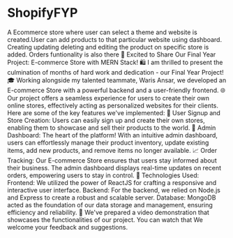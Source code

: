 # ShopifyFYP
A Ecommerce store where user can select a theme and website is created.User can add products to that particular website using dashboard. Creating updating deleting and editing the product on specific store is added. Orders funtionality is also there
🚀 Excited to Share Our Final Year Project: E-commerce Store with MERN Stack! 🛍️
I am thrilled to present the culmination of months of hard work and dedication - our Final Year Project!
🎓 Working alongside my talented teammate, Waris Ansar, we developed an E-commerce Store with a powerful backend and a user-friendly frontend.
🌐 Our project offers a seamless experience for users to create their own online stores, effectively acting as personalized websites for their clients. Here are some of the key features we've implemented:
🛒 User Signup and Store Creation: Users can easily sign up and create their own stores, enabling them to showcase and sell their products to the world.
🎨 Admin Dashboard: The heart of the platform! With an intuitive admin dashboard, users can effortlessly manage their product inventory, update existing items, add new products, and remove items no longer available.
📈 Order Tracking: Our E-commerce Store ensures that users stay informed about their business. The admin dashboard displays real-time updates on recent orders, empowering users to stay in control.
🧰 Technologies Used:
Frontend: We utilized the power of ReactJS for crafting a responsive and interactive user interface.
Backend: For the backend, we relied on Node.js and Express to create a robust and scalable server.
Database: MongoDB acted as the foundation of our data storage and management, ensuring efficiency and reliability.
🎥 We've prepared a video demonstration that showcases the functionalities of our project. You can watch that We welcome your feedback and suggestions.
